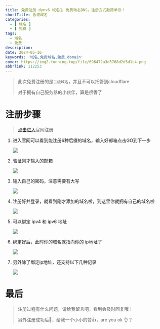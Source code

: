```yaml
---
title: 免费注册 dynv6 域名🎁，免费动态DNS，注册方式敲简单😊！
shortTitle: 香港域名
categories:
  - [ 域名 ]
  - [ 免费 ]
tags:
  - 域名
  - 免费
description:
date: 2024-05-16
keywords: '域名,免费域名,免费,domain'
cover: https://img2.funning.top/file/696472a3d5768d2d5d1c4.png
abbrlink: 112253
---
```


> 此次免费注册的是`二级域名`，并且不可以托管到cloudflare
> 
> 对于拥有自己服务器的小伙伴，算是很香了

# 注册步骤

> [点击进入](https://dynv6.com/)官网注册


1. 进入官网可以看到能注册6种后缀的域名，输入好邮箱点击GO到下一步

    ![](https://img2.funning.top/file/e5c2a8c62e7f2ae7853e4.png)
   
2. 验证刚才输入的邮箱

    ![](https://img2.funning.top/file/7ef4ba23ba88bb3363b44.png)

3. 输入自己的密码，注意需要有大写

    ![](https://img2.funning.top/file/294f411bad0e2d338462a.png)

4. 注册好并登录，就看到刚才添加的域名啦，到这里你就拥有自己的域名啦

    ![](https://img2.funning.top/file/cbf5671a73702e3001ba1.png)

5. 可以绑定 ipv4 和 ipv6 地址

   ![](https://img2.funning.top/file/8f91a8fd00c56e9e232a6.png)


6. 绑定好后，此时你的域名就指向你的 ip地址了

    ![](https://img2.funning.top/file/9f6601c9058836e36c3fb.png)


7. 另外除了绑定ip地址，还支持以下几种记录

    ![](https://img2.funning.top/file/71003cabb74e48c304786.png)


# 最后

>注册过程有什么问题，请给我留言吧，看到会及时回复哦！
> 
>另外注册成功后🏅，给我一个小小的赞👍，are you ok 👌？
